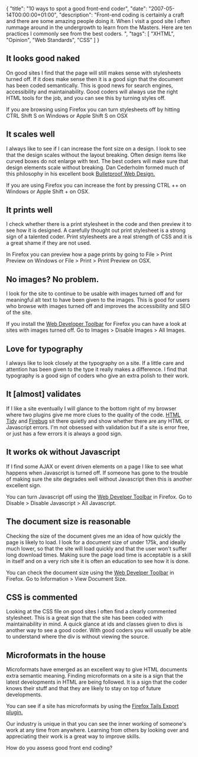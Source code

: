 {
  "title": "10 ways to spot a good front-end coder",
  "date": "2007-05-14T00:00:00+01:00",
  "description": "Front-end coding is certainly a craft and there are some amazing people doing it. When I visit a good site I often rummage around in the undergrowth to learn from the Masters. Here are ten practices I commonly see from the best coders.  ",
  "tags": [
    "XHTML",
    "Opinion",
    "Web Standards",
    "CSS"
  ]
}

## It looks good naked

On good sites I find that the page will still makes sense with stylesheets turned off. If it does make sense then it is a good sign that the document has been coded semantically. This is good news for search engines, accessibility and maintainability. Good coders will always use the right HTML tools for the job, and you can see this by turning styles off.

If you are browsing using Firefox you can turn stylesheets off by hitting CTRL Shift S on Windows or Apple Shift S on OSX

## It scales well

I always like to see if I can increase the font size on a design. I look to see that the design scales without the layout breaking. Often design items like curved boxes do not enlarge with text. The best coders will make sure that design elements scale without breaking. Dan Cederholm formed much of this philosophy in his excellent book [Bulletproof Web Design.][1]

If you are using Firefox you can increase the font by pressing CTRL ++ on Windows or Apple Shift + on OSX.

## It prints well

I check whether there is a print stylesheet in the code and then preview it to see how it is designed. A carefully thought out print stylesheet is a strong sign of a talented coder. Print stylesheets are a real strength of CSS and it is a great shame if they are not used. 

In Firefox you can preview how a page prints by going to File > Print Preview on Windows or File > Print > Print Preview on OSX.

## No images? No problem.

I look for the site to continue to be usable with images turned off and for meaningful alt text to have been given to the images. This is good for users who browse with images turned off and improves the accessibility and SEO of the site.

If you install the [Web Developer Toolbar][2] for Firefox you can have a look at sites with images turned off. Go to Images > Disable Images > All Images.

## Love for typography

I always like to look closely at the typography on a site. If a little care and attention has been given to the type it really makes a difference. I find that typography is a good sign of coders who give an extra polish to their work.

## It [almost] validates

If I like a site eventually I will glance to the bottom right of my browser where two plugins give me more clues to the quality of the code. [HTML Tidy][3] and [Firebug][4] sit there quietly and show whether there are any HTML or Javascript errors. I'm not obsessed with validation but if a site is error free, or just has a few errors it is always a good sign.

## It works ok without Javascript

If I find some AJAX or event driven elements on a page I like to see what happens when Javascript is turned off. If someone has gone to the trouble of making sure the site degrades well without Javascript then this is another excellent sign.

You can turn Javascript off using the [Web Develper Toolbar][2] in Firefox. Go to Disable > Disable Javascript > All Javascript.

## The document size is reasonable

Checking the size of the document gives me an idea of how quickly the page is likely to load. I look for a document size of under 175k, and ideally much lower, so that the site will load quickly and that the user won't suffer long download times. Making sure the page load time is acceptable is a skill in itself and on a very rich site it is often an education to see how it is done. 

You can check the document size using the [Web Develper Toolbar][2] in Firefox. Go to Information > View Document Size.

## CSS is commented

Looking at the CSS file on good sites I often find a clearly commented stylesheet. This is a great sign that the site has been coded with maintainability in mind. A quick glance at ids and classes given to divs is another way to see a good coder. With good coders you will usually be able to understand where the div is without viewing the source.

## Microformats in the house

Microformats have emerged as an excellent way to give HTML documents extra semantic meaning. Finding microformats on a site is a sign that the latest developments in HTML are being followed. It is a sign that the coder knows their stuff and that they are likely to stay on top of future developments.

You can see if a site has microformats by using the [Firefox Tails Export plugin.][5]

Our industry is unique in that you can see the inner working of someone's work at any time from anywhere. Learning from others by looking over and appreciating their work is a great way to improve skills.

How do you assess good front end coding?

 [1]: http://www.simplebits.com/publications/bulletproof/
 [2]: http://chrispederick.com/work/web-developer/
 [3]: http://users.skynet.be/mgueury/mozilla/
 [4]: http://www.getfirebug.com/
 [5]: https://addons.mozilla.org/en-US/firefox/addon/2240
